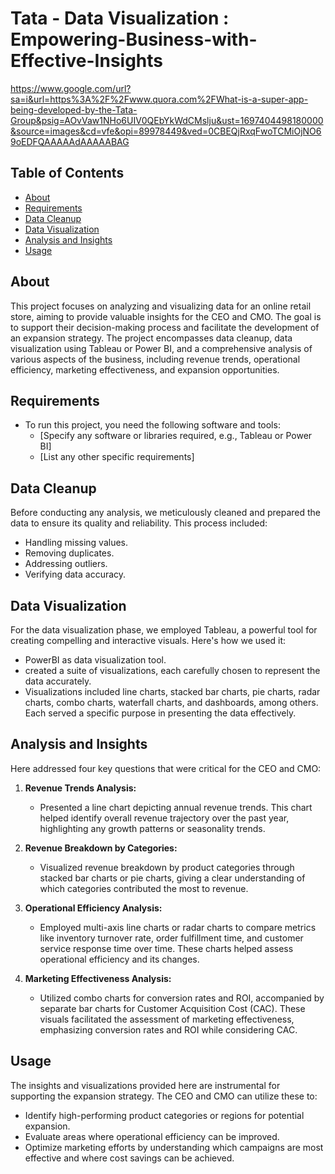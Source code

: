 # Tata - Data Visualization : Empowering-Business-with-Effective-Insights

https://www.google.com/url?sa=i&url=https%3A%2F%2Fwww.quora.com%2FWhat-is-a-super-app-being-developed-by-the-Tata-Group&psig=AOvVaw1NHo6UIV0QEbYkWdCMslju&ust=1697404498180000&source=images&cd=vfe&opi=89978449&ved=0CBEQjRxqFwoTCMiOjNO69oEDFQAAAAAdAAAAABAG

## Table of Contents

- [About](#about)
- [Requirements](#requirements)
- [Data Cleanup](#data-cleanup)
- [Data Visualization](#data-visualization)
- [Analysis and Insights](#analysis-and-insights)
- [Usage](#usage)


## About

This project focuses on analyzing and visualizing data for an online retail store, aiming to provide valuable insights for the CEO and CMO. The goal is to support their decision-making process and facilitate the development of an expansion strategy. The project encompasses data cleanup, data visualization using Tableau or Power BI, and a comprehensive analysis of various aspects of the business, including revenue trends, operational efficiency, marketing effectiveness, and expansion opportunities.

## Requirements

- To run this project, you need the following software and tools:
  - [Specify any software or libraries required, e.g., Tableau or Power BI]
  - [List any other specific requirements]

## Data Cleanup

Before conducting any analysis, we meticulously cleaned and prepared the data to ensure its quality and reliability. This process included:

- Handling missing values.
- Removing duplicates.
- Addressing outliers.
- Verifying data accuracy.

## Data Visualization

For the data visualization phase, we employed Tableau, a powerful tool for creating compelling and interactive visuals. Here's how we used it:

- PowerBI as  data visualization tool.
- created a suite of visualizations, each carefully chosen to represent the data accurately.
- Visualizations included line charts, stacked bar charts, pie charts, radar charts, combo charts, waterfall charts, and dashboards, among others. Each served a specific purpose in presenting the data effectively.

## Analysis and Insights

Here addressed four key questions that were critical for the CEO and CMO:

1. **Revenue Trends Analysis:**
   - Presented a line chart depicting annual revenue trends. This chart helped identify overall revenue trajectory over the past year, highlighting any growth patterns or seasonality trends.

2. **Revenue Breakdown by Categories:**
   - Visualized revenue breakdown by product categories through stacked bar charts or pie charts, giving a clear understanding of which categories contributed the most to revenue.

3. **Operational Efficiency Analysis:**
   - Employed multi-axis line charts or radar charts to compare metrics like inventory turnover rate, order fulfillment time, and customer service response time over time. These charts helped assess operational efficiency and its changes.

4. **Marketing Effectiveness Analysis:**
   - Utilized combo charts for conversion rates and ROI, accompanied by separate bar charts for Customer Acquisition Cost (CAC). These visuals facilitated the assessment of marketing effectiveness, emphasizing conversion rates and ROI while considering CAC.

## Usage

The insights and visualizations provided here are instrumental for supporting the expansion strategy. The CEO and CMO can utilize these to:

- Identify high-performing product categories or regions for potential expansion.
- Evaluate areas where operational efficiency can be improved.
- Optimize marketing efforts by understanding which campaigns are most effective and where cost savings can be achieved.


